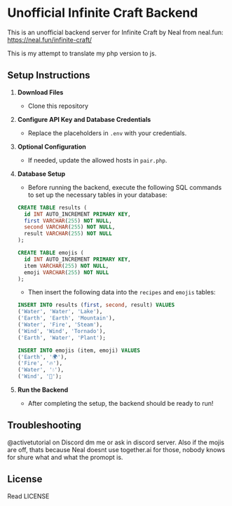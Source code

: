 # Unofficial Infinite Craft Backend

This is an unofficial backend server for Infinite Craft by Neal from neal.fun: https://neal.fun/infinite-craft/

This is my attempt to translate my php version to js.

## Setup Instructions

1. **Download Files**

   - Clone this repository

2. **Configure API Key and Database Credentials**

   - Replace the placeholders in `.env` with your credentials.

3. **Optional Configuration**

   - If needed, update the allowed hosts in `pair.php`.

4. **Database Setup**

   - Before running the backend, execute the following SQL commands to set up the necessary tables in your database:

   ```sql
   CREATE TABLE results (
     id INT AUTO_INCREMENT PRIMARY KEY,
     first VARCHAR(255) NOT NULL,
     second VARCHAR(255) NOT NULL,
     result VARCHAR(255) NOT NULL
   );

   CREATE TABLE emojis (
     id INT AUTO_INCREMENT PRIMARY KEY,
     item VARCHAR(255) NOT NULL,
     emoji VARCHAR(255) NOT NULL
   );
   ```

   - Then insert the following data into the `recipes` and `emojis` tables:

   ```sql
   INSERT INTO results (first, second, result) VALUES
   ('Water', 'Water', 'Lake'),
   ('Earth', 'Earth', 'Mountain'),
   ('Water', 'Fire', 'Steam'),
   ('Wind', 'Wind', 'Tornado'),
   ('Earth', 'Water', 'Plant');

   INSERT INTO emojis (item, emoji) VALUES
   ('Earth', '🌍'),
   ('Fire', '🔥'),
   ('Water', '💧'),
   ('Wind', '💨');
   ```

5. **Run the Backend**
   - After completing the setup, the backend should be ready to run!

## Troubleshooting

@activetutorial on Discord dm me or ask in discord server.
Also if the mojis are off, thats because Neal doesnt use together.ai for those, nobody knows for shure what and what the promopt is.

## License

Read LICENSE
